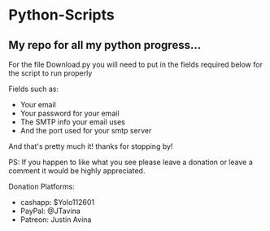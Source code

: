 # Python-Scripts

## My repo for all my python progress...

For the file Download.py you will need to put in the fields required below for the script to run properly

Fields such as:
  * Your email
  * Your password for your email
  * The SMTP info your email uses
  * And the port used for your smtp server

And that's pretty much it! thanks for stopping by!

PS: If you happen to like what you see please leave a donation or leave a comment it would be highly appreciated.

Donation Platforms: 

* cashapp: $Yolo112601
* PayPal: @JTavina
* Patreon: Justin Avina
